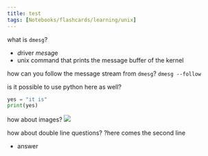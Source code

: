 ```yaml
---
title: test
tags: [Notebooks/flashcards/learning/unix]
---
```

what is `dmesg`?
- *d*river *mes*a*g*e
- unix command that prints the message buffer of the kernel

how can you follow the message stream from `dmesg`?
`dmesg --follow`

is it possible to use python here as well?
```python
yes = "it is"
print(yes)
```

how about images?
![](@attachment/image.png)

how about double line questions?
?here comes the second line
- answer
